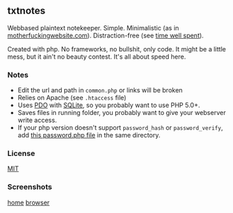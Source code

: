 
txtnotes
--------
Webbased plaintext notekeeper. Simple. Minimalistic (as in [motherfuckingwebsite.com](http://www.motherfuckingwebsite.com)). Distraction-free (see [time well spent](https://www.timewellspent.io/)).

Created with php. No frameworks, no bullshit, only code. It might be a little mess, but it ain't no beauty contest. It's all about speed here.

### Notes
* Edit the url and path in `common.php` or links will be broken
* Relies on Apache (see `.htaccess` file)
* Uses [PDO](https://php.net/manual/en/intro.pdo.php) with [SQLite](https://sqlite.org), so you probably want to use PHP 5.0+.
* Saves files in running folder, you probably want to give your webserver write access.
* If your php version doesn't support `password_hash` or `password_verify`, add [this password.php file](https://github.com/ircmaxell/password_compat/blob/master/lib/password.php) in the same directory.

### License
[MIT](/LICENSE)

### Screenshots
[home](https://cloud.githubusercontent.com/assets/12662260/24330735/5bf9b23c-1225-11e7-858d-2571d17e779b.png)
[browser](https://cloud.githubusercontent.com/assets/12662260/24330733/538f7942-1225-11e7-93e7-6b61cbf258a5.png)
